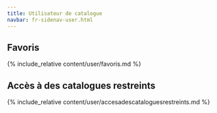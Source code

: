 ```yaml
---
title: Utilisateur de catalogue
navbar: fr-sidenav-user.html
---
```


<!-- ## Table des matières

- [Favoris](#favoris)
  - [Ajout de contenu](#ajout-de-contenu)
  - [Accès à la liste des favoris](#accesfavoris)
- [Accès à des catalogues restreints](#accescatrestreints) -->

## Favoris

{% include_relative content/user/favoris.md %}

<a id="accescatrestreints"></a>

## Accès à des catalogues restreints

{% include_relative content/user/accesadescataloguesrestreints.md %}

